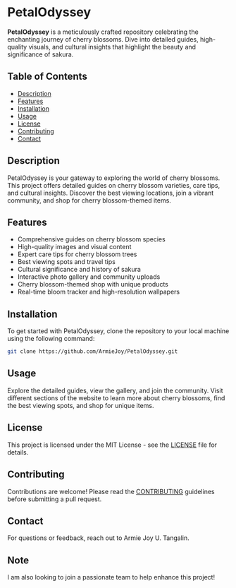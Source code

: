 # PetalOdyssey

**PetalOdyssey** is a meticulously crafted repository celebrating the enchanting journey of cherry blossoms. Dive into detailed guides, high-quality visuals, and cultural insights that highlight the beauty and significance of sakura.

## Table of Contents
- [Description](#description)
- [Features](#features)
- [Installation](#installation)
- [Usage](#usage)
- [License](#license)
- [Contributing](#contributing)
- [Contact](#contact)

## Description
PetalOdyssey is your gateway to exploring the world of cherry blossoms. This project offers detailed guides on cherry blossom varieties, care tips, and cultural insights. Discover the best viewing locations, join a vibrant community, and shop for cherry blossom-themed items.

## Features
- Comprehensive guides on cherry blossom species
- High-quality images and visual content
- Expert care tips for cherry blossom trees
- Best viewing spots and travel tips
- Cultural significance and history of sakura
- Interactive photo gallery and community uploads
- Cherry blossom-themed shop with unique products
- Real-time bloom tracker and high-resolution wallpapers

## Installation
To get started with PetalOdyssey, clone the repository to your local machine using the following command:

```bash
git clone https://github.com/ArmieJoy/PetalOdyssey.git
```

## Usage
Explore the detailed guides, view the gallery, and join the community. Visit different sections of the website to learn more about cherry blossoms, find the best viewing spots, and shop for unique items.

## License
This project is licensed under the MIT License - see the [LICENSE](LICENSE) file for details.

## Contributing
Contributions are welcome! Please read the [CONTRIBUTING](CONTRIBUTING.md) guidelines before submitting a pull request.

## Contact
For questions or feedback, reach out to Armie Joy U. Tangalin.

## Note
I am also looking to join a passionate team to help enhance this project!
